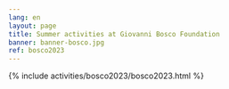 ```yaml
---
lang: en
layout: page
title: Summer activities at Giovanni Bosco Foundation
banner: banner-bosco.jpg
ref: bosco2023
---
```


{% include activities/bosco2023/bosco2023.html %}
